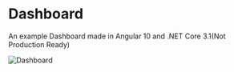 # Dashboard
An example Dashboard made in Angular 10 and .NET Core 3.1(Not Production Ready)



![Dashboard](https://user-images.githubusercontent.com/25662578/106943948-4fca2c80-6726-11eb-9b79-781a61c18e91.png)
